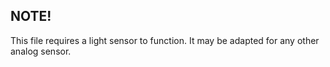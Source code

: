 ## NOTE!

This file requires a light sensor to function. It may be adapted for any other analog sensor. 
